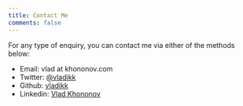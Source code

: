 ```yaml
---
title: Contact Me
comments: false
---
```


For any type of enquiry, you can contact me via either of the methods below:

* Email: vlad at khononov.com
* Twitter: [@vladikk](http://twitter.com/vladikk)
* Github: [vladikk](http://github.com/vladikk)
* Linkedin: [Vlad Khononov](https://www.linkedin.com/in/vladikk)
